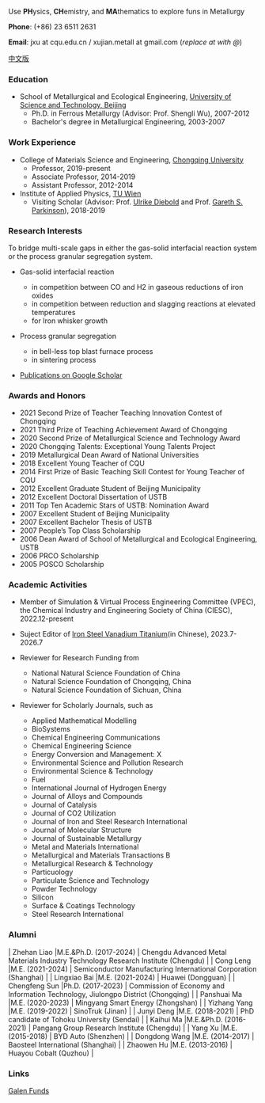 Use **PH**ysics, **CH**emistry, and **MA**thematics to explore funs in Metallurgy

**Phone**: (+86) 23 6511 2631

**Email**: jxu at cqu.edu.cn / xujian.metall at gmail.com (_replace at with @_)

[中文版](./Chinese-page.html)

### Education

- School of Metallurgical and Ecological Engineering, [University of Science and Technology, Beijing](https://en.wikipedia.org/wiki/University_of_Science_and_Technology_Beijing)
  - Ph.D. in Ferrous Metallurgy (Advisor: Prof. Shengli Wu), 2007-2012
  - Bachelor's degree in Metallurgical Engineering, 2003-2007

### Work Experience

- College of Materials Science and Engineering, [Chongqing University](https://en.wikipedia.org/wiki/Chongqing_University)
  - Professor, 2019-present
  - Associate Professor, 2014-2019
  - Assistant Professor, 2012-2014
- Institute of Applied Physics, [TU Wien](https://en.wikipedia.org/wiki/TU_Wien)
  - Visiting Scholar (Advisor: Prof. [Ulrike Diebold](http://www.iap.tuwien.ac.at/www/surface/group/diebold/index) and Prof. [Gareth S. Parkinson](http://www.iap.tuwien.ac.at/www/surface/group/parkinson/index)), 2018-2019

### Research Interests

To bridge multi-scale gaps in either the gas-solid interfacial reaction system or the process granular segregation system. 

- Gas-solid interfacial reaction
  - in competition between CO and H2 in gaseous reductions of iron oxides
  - in competition between reduction and slagging reactions at elevated temperatures
  - for Iron whisker growth

- Process granular segregation
  - in bell-less top blast furnace process
  - in sintering process

- [Publications on Google Scholar](https://scholar.google.com/citations?user=A1FG06EAAAAJ&hl=EN)

### Awards and Honors

*   2021  Second Prize of Teacher Teaching Innovation Contest of Chongqing 
*   2021  Third Prize of Teaching Achievement Award of Chongqing 
*   2020  Second Prize of Metallurgical Science and Technology Award
*   2020  Chongqing Talents: Exceptional Young Talents Project
*   2019  Metallurgical Dean Award of National Universities
*   2018  Excellent Young Teacher of CQU
*   2014  First Prize of Basic Teaching Skill Contest for Young Teacher of CQU
*   2012  Excellent Graduate Student of Beijing Municipality
*   2012  Excellent Doctoral Dissertation of USTB
*   2011  Top Ten Academic Stars of USTB: Nomination Award
*   2007  Excellent Student of Beijing Municipality
*   2007  Excellent Bachelor Thesis of USTB
*   2007  People’s Top Class Scholarship
*   2006  Dean Award of School of Metallurgical and Ecological Engineering, USTB
*   2006  PRCO Scholarship
*   2005  POSCO Scholarship

### Academic Activities

- Member of Simulation & Virtual Process Engineering Committee (VPEC), the Chemical Industry and Engineering Society of China (CIESC), 2022.12-present
- Suject Editor of [Iron Steel Vanadium Titanium](http://www.gtft.cn/indexen.htm)(in Chinese), 2023.7-2026.7

- Reviewer for Research Funding from
  -  National Natural Science Foundation of China
  -  Natural Science Foundation of Chongqing, China
  -  Natural Science Foundation of Sichuan, China

- Reviewer for Scholarly Journals, such as
  - Applied Mathematical Modelling
  - BioSystems
  - Chemical Engineering Communications
  - Chemical Engineering Science
  - Energy Conversion and Management: X
  - Environmental Science and Pollution Research
  - Environmental Science & Technology
  - Fuel
  - International Journal of Hydrogen Energy
  - Journal of Alloys and Compounds
  - Journal of Catalysis
  - Journal of CO2 Utilization
  - Journal of Iron and Steel Research International
  - Journal of Molecular Structure
  - Journal of Sustainable Metallurgy
  - Metal and Materials International
  - Metallurgical and Materials Transactions B
  - Metallurgical Research & Technology
  - Particuology
  - Particulate Science and Technology
  - Powder Technology
  - Silicon
  - Surface & Coatings Technology
  - Steel Research International

### Alumni

| Zhehan Liao |M.E.&Ph.D.  (2017-2024)  | Chengdu Advanced Metal Materials Industry Technology Research Institute (Chengdu) |
| Cong Leng |M.E.  (2021-2024)  | Semiconductor Manufacturing International Corporation (Shanghai) |
| Lingxiao Bai |M.E.  (2021-2024)  | Huawei (Dongguan) |
| Chengfeng Sun |Ph.D.  (2017-2023)  | Commission of Economy and Information Technology, Jiulongpo District (Chongqing) |
| Panshuai Ma |M.E.  (2020-2023)  | Mingyang Smart Energy (Zhongshan) |
| Yizhang Yang |M.E.  (2019-2022)  | SinoTruk (Jinan) |
| Junyi Deng |M.E.  (2018-2021)    | PhD candidate of Tohoku University (Sendai) |
| Kaihui Ma |M.E.&Ph.D. (2016-2021)     | Pangang Group Research Institute (Chengdu) |
| Yang Xu |M.E. (2015-2018)       | BYD Auto (Shenzhen)      | 
| Dongdong Wang |M.E. (2014-2017) | Baosteel International (Shanghai)   | 
| Zhaowen Hu |M.E.  (2013-2016)    | Huayou Cobalt  (Quzhou) |

### Links

[Galen Funds](./Galen.html)
